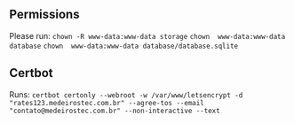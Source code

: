 ## Permissions

Please run:
`chown -R www-data:www-data storage`
`chown  www-data:www-data database`
`chown  www-data:www-data database/database.sqlite`

## Certbot

Runs:
`certbot certonly --webroot -w /var/www/letsencrypt -d "rates123.medeirostec.com.br" --agree-tos --email "contato@medeirostec.com.br" --non-interactive --text`

